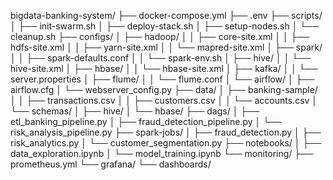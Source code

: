 bigdata-banking-system/
├── docker-compose.yml
├── .env
├── scripts/
│   ├── init-swarm.sh
│   ├── deploy-stack.sh
│   ├── setup-nodes.sh
│   └── cleanup.sh
├── configs/
│   ├── hadoop/
│   │   ├── core-site.xml
│   │   ├── hdfs-site.xml
│   │   ├── yarn-site.xml
│   │   └── mapred-site.xml
│   ├── spark/
│   │   ├── spark-defaults.conf
│   │   └── spark-env.sh
│   ├── hive/
│   │   └── hive-site.xml
│   ├── hbase/
│   │   └── hbase-site.xml
│   ├── kafka/
│   │   └── server.properties
│   ├── flume/
│   │   └── flume.conf
│   └── airflow/
│       ├── airflow.cfg
│       └── webserver_config.py
├── data/
│   ├── banking-sample/
│   │   ├── transactions.csv
│   │   ├── customers.csv
│   │   └── accounts.csv
│   └── schemas/
│       ├── hive/
│       └── hbase/
├── dags/
│   ├── etl_banking_pipeline.py
│   ├── fraud_detection_pipeline.py
│   └── risk_analysis_pipeline.py
├── spark-jobs/
│   ├── fraud_detection.py
│   ├── risk_analytics.py
│   └── customer_segmentation.py
├── notebooks/
│   ├── data_exploration.ipynb
│   └── model_training.ipynb
└── monitoring/
    ├── prometheus.yml
    └── grafana/
        └── dashboards/
